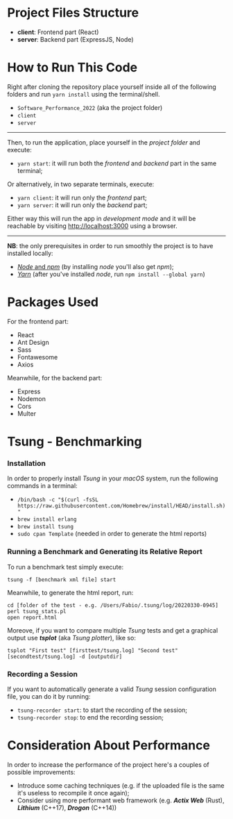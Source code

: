 # Project Files Structure
* **client**: Frontend part (React)
* **server**: Backend part (ExpressJS, Node)

# How to Run This Code
Right after cloning the repository place yourself inside all of the following folders and run `yarn install` using the terminal/shell.
* `Software_Performance_2022` (aka the project folder)
* `client`
* `server`

****

Then, to run the application, place yourself in the *project folder* and execute:
* `yarn start`: it will run both the *frontend* and *backend* part in the same terminal;

Or alternatively, in two separate terminals, execute:
* `yarn client`: it will run only the *frontend* part;
* `yarn server`: it will run only the *backend* part;

Either way this will run the app in *development mode* and it will be reachable by visiting [http://localhost:3000](http://localhost:3000) using a browser.

***

**NB**: the only prerequisites in order to run smoothly the project is to have installed locally: 
* [*Node* and *npm*](https://nodejs.org/en/) (by installing *node* you'll also get *npm*);
* [*Yarn*](https://classic.yarnpkg.com/lang/en/docs/install/#mac-stable) (after you've installed *node*, run `npm install --global yarn`)

# Packages Used
For the frontend part:
* React
* Ant Design
* Sass
* Fontawesome
* Axios

Meanwhile, for the backend part:
* Express
* Nodemon
* Cors
* Multer

# Tsung - Benchmarking
### Installation
In order to properly install *Tsung* in your *macOS* system, run the following commands in a terminal:

* `/bin/bash -c "$(curl -fsSL https://raw.githubusercontent.com/Homebrew/install/HEAD/install.sh)"`
* `brew install erlang`
* `brew install tsung`
* `sudo cpan Template` (needed in order to generate the html reports)

### Running a Benchmark and Generating its Relative Report
To run a benchmark test simply execute:
```
tsung -f [benchmark xml file] start
```
Meanwhile, to generate the html report, run:
```
cd [folder of the test - e.g. /Users/Fabio/.tsung/log/20220330-0945]
perl tsung_stats.pl
open report.html
```
Moreove, if you want to compare multiple *Tsung* tests and get a graphical output use ***tsplot*** (aka *Tsung plotter*), like so:
```
tsplot "First test" [firsttest/tsung.log] "Second test" [secondtest/tsung.log] -d [outputdir]
```

### Recording a Session
If you want to automatically generate a valid *Tsung* session configuration file, you can do it by running:
* `tsung-recorder start`: to start the recording of the session;
* `tsung-recorder stop`: to end the recording session;

# Consideration About Performance
In order to increase the performance of the project here's a couples of possible improvements:

* Introduce some caching techniques (e.g. if the uploaded file is the same it's useless to recompile it once again);
* Consider using more performant web framework (e.g. ***Actix Web*** (Rust), ***Lithium*** (C++17), ***Drogon*** (C++14))
